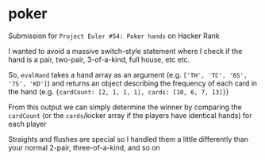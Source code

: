 # poker

Submission for `Project Euler #54: Poker hands` on Hacker Rank

I wanted to avoid a massive switch-style statement where I check if the hand is a pair, two-pair, 3-of-a-kind, full house, etc etc.

So, `evalHand` takes a hand array as an argument (e.g. `['TH', 'TC', '6S', '7S', 'KD']`) and returns an object describing the frequency of each card in the hand (e.g. `{cardCount: [2, 1, 1, 1], cards: [10, 6, 7, 13]}`)

From this output we can simply determine the winner by comparing the `cardCount` (or the `cards`/kicker array if the players have identical hands) for each player

Straights and flushes are special so I handled them a little differently than your normal 2-pair, three-of-a-kind, and so on
